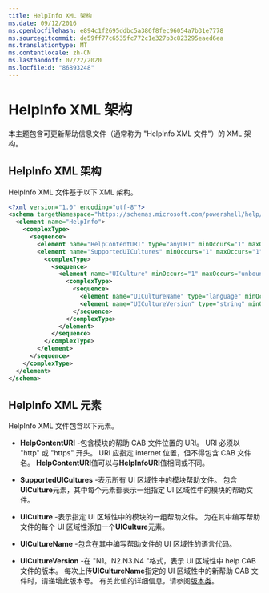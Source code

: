 ```yaml
---
title: HelpInfo XML 架构
ms.date: 09/12/2016
ms.openlocfilehash: e894c1f2695ddbc5a386f8fec96054a7b31e7778
ms.sourcegitcommit: de59ff77c6535fc772c1e327b3c823295eaed6ea
ms.translationtype: MT
ms.contentlocale: zh-CN
ms.lasthandoff: 07/22/2020
ms.locfileid: "86893248"
---
```

# <a name="helpinfo-xml-schema"></a>HelpInfo XML 架构

本主题包含可更新帮助信息文件（通常称为 "HelpInfo XML 文件"）的 XML 架构。

## <a name="helpinfo-xml-schema"></a>HelpInfo XML 架构

HelpInfo XML 文件基于以下 XML 架构。

```xml
<?xml version="1.0" encoding="utf-8"?>
<schema targetNamespace="https://schemas.microsoft.com/powershell/help/2010/05" xmlns="http://www.w3.org/2001/XMLSchema">
  <element name="HelpInfo">
    <complexType>
      <sequence>
        <element name="HelpContentURI" type="anyURI" minOccurs="1" maxOccurs="1" />
        <element name="SupportedUICultures" minOccurs="1" maxOccurs="1">
          <complexType>
            <sequence>
              <element name="UICulture" minOccurs="1" maxOccurs="unbounded">
                <complexType>
                  <sequence>
                    <element name="UICultureName" type="language" minOccurs="1" maxOccurs="1" />
                    <element name="UICultureVersion" type="string" minOccurs="1" maxOccurs="1" />
                  </sequence>
                </complexType>
              </element>
            </sequence>
          </complexType>
        </element>
      </sequence>
    </complexType>
  </element>
</schema>
```

## <a name="helpinfo-xml-elements"></a>HelpInfo XML 元素

HelpInfo XML 文件包含以下元素。

- **HelpContentURI** -包含模块的帮助 CAB 文件位置的 URI。 URI 必须以 "http" 或 "https" 开头。 URI 应指定 internet 位置，但不得包含 CAB 文件名。 **HelpContentURI**值可以与**HelpInfoURI**值相同或不同。

- **SupportedUICultures** -表示所有 UI 区域性中的模块帮助文件。 包含**UICulture**元素，其中每个元素都表示一组指定 UI 区域性中的模块的帮助文件。

- **UICulture** -表示指定 UI 区域性中的模块的一组帮助文件。 为在其中编写帮助文件的每个 UI 区域性添加一个**UICulture**元素。

- **UICultureName** -包含在其中编写帮助文件的 UI 区域性的语言代码。

- **UICultureVersion** -在 "N1。N2.N3.N4 "格式，表示 UI 区域性中 help CAB 文件的版本。 每次上传**UICultureName**指定的 UI 区域性中的新帮助 CAB 文件时，请递增此版本号。 有关此值的详细信息，请参阅[版本类](/dotnet/api/system.version)。
